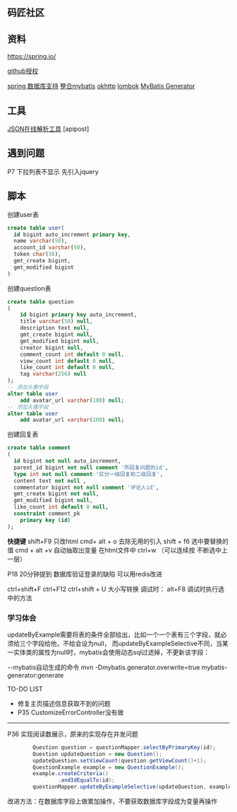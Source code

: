 ## 码匠社区

## 资料
https://spring.io/

[github授权](https://developer.github.com/apps/building-oauth-apps/authorizing-oauth-apps/)

[spring 数据库支持](https://docs.spring.io/spring-boot/docs/2.0.0.RC1/reference/htmlsingle/#boot-features-embedded-database-support)
[整合mybatis](http://mybatis.org/spring-boot-starter/mybatis-spring-boot-autoconfigure/)
[okhttp]()
[lombok](https://projectlombok.org/features/all)
[MyBatis Generator](http://mybatis.org/generator/index.html)
## 工具
[JSON在线解析工具](https://jsoneditoronline.org/)
[apipost]
## 遇到问题
P7 下拉列表不显示 先引入jquery


## 脚本
创建user表
```sql 
create table user(
  id bigint auto_increment primary key,
  name varchar(50),
  account_id varchar(50),
  token char(36),
  gmt_create bigint,
  gmt_modified bigint
)
```

创建question表
```sql
create table question
(
    id bigint primary key auto_increment,
	title varchar(50) null,
	description text null,
	gmt_create bigint null,
	gmt_modified bigint null,
	creator bigint null,
	comment_count int default 0 null,
	view_count int default 0 null,
	like_count int default 0 null,
    tag varchar(256) null
);
-- 添加头像字段
alter table user
	add avatar_url varchar(100) null;
-- 添加头像字段
alter table user
	add avatar_url varchar(100) null;
```
创建回复表
```sql
create table comment
(
  id bigint not null auto_increment,
  parent_id bigint not null comment '所回复问题的id',
  type int not null comment '区分一级回复和二级回复',
  content text not null ,
  commentator bigint not null comment '评论人id',
  gmt_create bigint not null,
  gmt_modified bigint null,
  like_count int default 0 null,
  constraint comment_pk
    primary key (id)
);


```
**快捷键**
shift+F9  只改html
cmd+ alt + o 去除无用的引入 
shift + f6 选中要替换的值
cmd + alt +v 自动抽取出变量
在html文件中 ctrl+w （可以连续按 不断选中上一层）

P18 20分钟提到 数据库验证登录的缺陷 可以用redis改进            

ctrl+shift+F
ctrl+F12 
ctrl+shift + U 大小写转换
调试时： alt+F8 调试时执行选中的方法


### 学习体会
updateByExample需要将表的条件全部给出，比如一个一个表有三个字段，就必须给三个字段给他，不给会设为null，
而updateByExampleSelective不同，当某一实体类的属性为null时，mybatis会使用动态sql过滤掉，不更新该字段：




--mybatis自动生成的命令
mvn -Dmybatis.generator.overwrite=true mybatis-generator:generate


TO-DO LIST
+ 修复主页描述信息获取不到的问题
+ P35 CustomizeErrorController没有做


----
P36
实现阅读数展示，原来的实现存在并发问题
```java
        Question question = questionMapper.selectByPrimaryKey(id);
        Question updateQuestion = new Question();
        updateQuestion.setViewCount(question.getViewCount()+1);
        QuestionExample example = new QuestionExample();
        example.createCriteria()
                .andIdEqualTo(id);
        questionMapper.updateByExampleSelective(updateQuestion, example);
```
改进方法：在数据库字段上做累加操作，不要获取数据库字段成为变量再操作